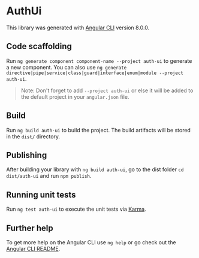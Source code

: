# AuthUi

This library was generated with [Angular CLI](https://github.com/angular/angular-cli) version 8.0.0.

## Code scaffolding

Run `ng generate component component-name --project auth-ui` to generate a new component. You can also use `ng generate directive|pipe|service|class|guard|interface|enum|module --project auth-ui`.
> Note: Don't forget to add `--project auth-ui` or else it will be added to the default project in your `angular.json` file. 

## Build

Run `ng build auth-ui` to build the project. The build artifacts will be stored in the `dist/` directory.

## Publishing

After building your library with `ng build auth-ui`, go to the dist folder `cd dist/auth-ui` and run `npm publish`.

## Running unit tests

Run `ng test auth-ui` to execute the unit tests via [Karma](https://karma-runner.github.io).

## Further help

To get more help on the Angular CLI use `ng help` or go check out the [Angular CLI README](https://github.com/angular/angular-cli/blob/master/README.md).
